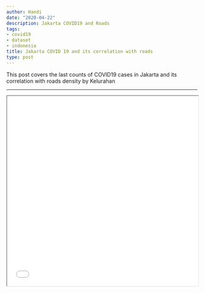 ```yaml
---
author: Handi
date: "2020-04-22"
description: Jakarta COVID19 and Roads
tags:
- covid19
- dataset
- indonesia
title: Jakarta COVID 19 and its correlation with roads 
type: post
---
```

This post covers the last counts of COVID19 cases in Jakarta and its correlation with roads density by Kelurahan
<!--more-->
---
<iframe seamless src="/leafmap/leafMapRoadsDen.html" width="100%" height="500"></iframe>